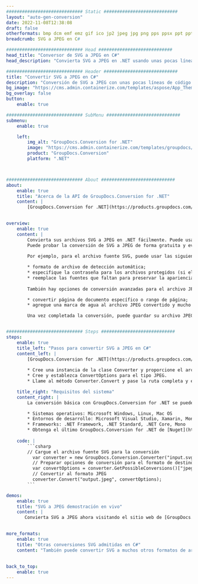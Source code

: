 ```yaml
---
############################# Static ############################
layout: "auto-gen-conversion"
date: 2022-11-08T12:38:08
draft: false
otherformats: bmp dcm emf emz gif ico jp2 jpeg jpg png pps ppsx ppt pptx psb psd svg svgz tga tif tiff webp wmf wmz
breadcrumb: SVG a JPEG en C#

############################# Head ############################
head_title: "Conversor de SVG a JPEG en C#"
head_description: "Convierta SVG a JPEG en .NET usando unas pocas líneas de código. Utilice la API de conversión de documentos de GroupDocs para convertir más de 160 formatos de archivo."

############################# Header ############################
title: "Convertir SVG a JPEG en C#"
description: "Conversión de SVG a JPEG con unas pocas líneas de código .NET"
bg_image: "https://cms.admin.containerize.com/templates/aspose/App_Themes/V3/images/bg/header1.png"
bg_overlay: false
button:
    enable: true

############################# SubMenu ############################
submenu:
    enable: true

    left:
        img_alt: "GroupDocs.Conversion for .NET"
        image: "https://cms.admin.containerize.com/templates/groupdocs/images/product-logos/90x90-noborder/groupdocs-conversion-net.png"
        product: "GroupDocs.Conversion"
        platform: ".NET"



############################# About ############################
about:
    enable: true
    title: "Acerca de la API de GroupDocs.Conversion for .NET"
    content: |
        [GroupDocs.Conversion for .NET](https://products.groupdocs.com/conversion/net/) se puede usar para convertir Microsoft Word, Excel, PowerPoint, PDF, Visio y otros formatos. GroupDocs.Conversion es una API independiente que es adecuada para sistemas internos y de back-end donde se requiere un alto rendimiento. No depende de ningún software como Microsoft u Open Office.
    

overview:
    enable: true
    content: |
        Convierta sus archivos SVG a JPEG en .NET fácilmente. Puede usar solo un par de líneas de código C# en cualquier plataforma de su elección, como Windows, Linux, macOS.
        Puede probar la conversión de SVG a JPEG de forma gratuita y evaluar la calidad de los resultados de la conversión. Junto con los escenarios de conversión de archivos simples, puede probar opciones más avanzadas para cargar el archivo de origen SVG y para guardar el resultado de salida JPEG. 
        
        Por ejemplo, para el archivo fuente SVG, puede usar las siguientes opciones de carga:

        * formato de archivo de detección automática;
        * especifique la contraseña para los archivos protegidos (si el formato de archivo lo admite);
        * reemplace las fuentes que faltan para preservar la apariencia del documento.
        
        También hay opciones de conversión avanzadas para el archivo JPEG:

        * convertir página de documento específico o rango de página;
        * agregue una marca de agua al archivo JPEG convertido y mucho más.

        Una vez completada la conversión, puede guardar su archivo JPEG en la ruta del archivo local o en cualquier almacenamiento de terceros como FTP, Amazon S3, Google Drive, Dropbox, etc. Tenga en cuenta que para convertir SVG a JPEG no es necesario instalar ningún software adicional, como MS Office, Open Office, Adobe Acrobat Reader, etc.


############################# Steps ############################
steps:
    enable: true
    title_left: "Pasos para convertir SVG a JPEG en C#"
    content_left: |
        [GroupDocs.Conversion for .NET](https://products.groupdocs.com/conversion/net/) facilita a los desarrolladores convertir un archivo SVG a JPEG con unas pocas líneas de código.
        
        * Cree una instancia de la clase Converter y proporcione el archivo SVG con la ruta completa
        * Cree y establezca ConvertOptions para el tipo JPEG.
        * Llame al método Converter.Convert y pase la ruta completa y el formato (JPEG) como parámetro

    title_right: "Requisitos del sistema"
    content_right: |
        La conversión básica con GroupDocs.Conversion for .NET se puede realizar en unos pocos pasos simples. Nuestras API son compatibles con todas las principales plataformas y sistemas operativos. Antes de ejecutar el código a continuación, asegúrese de tener instalados los siguientes requisitos previos en su sistema.

        * Sistemas operativos: Microsoft Windows, Linux, Mac OS
        * Entornos de desarrollo: Microsoft Visual Studio, Xamarin, MonoDevelop
        * Frameworks: .NET Framework, .NET Standard, .NET Core, Mono
        * Obtenga el último GroupDocs.Conversion for .NET de [Nuget](https://www.nuget.org/packages/groupdocs.conversion)
         
    code: |
        ```csharp    
        // Cargue el archivo fuente SVG para la conversión
          var converter = new GroupDocs.Conversion.Converter("input.svg");
          // Preparar opciones de conversión para el formato de destino JPEG
          var convertOptions = converter.GetPossibleConversions()["jpeg"].ConvertOptions;
          // Convertir al formato JPEG
          converter.Convert("output.jpeg", convertOptions);
        ```

demos:
    enable: true
    title: "SVG a JPEG demostración en vivo"
    content: |
       Convierta SVG a JPEG ahora visitando el sitio web de [GroupDocs.Conversion App](https://products.groupdocs.app/conversion/family). La demostración en línea tiene las siguientes ventajas
          

more_formats:
    enable: true
    title: "Otras conversiones SVG admitidas en C#"
    content: "También puede convertir SVG a muchos otros formatos de archivo. Consulte la lista a continuación."
       
       
back_to_top:
    enable: true
---
```

